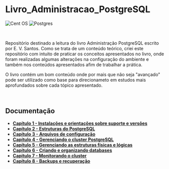 # L**ivro_Administracao_PostgreSQL**

![Cent OS](https://img.shields.io/badge/cent%20os-002260?style=for-the-badge&logo=centos&logoColor=F0F0F0)
![Postgres](https://img.shields.io/badge/postgres-%23316192.svg?style=for-the-badge&logo=postgresql&logoColor=white)

<br/>

Repositório destinado a leitura do livro Administração PostgreSQL escrito por E. V. Santos. Como se trata de um conteúdo teórico, criei este repositório com intuito de praticar os conceitos apresentados no livro, onde foram realizadas algumas alterações na configuração do ambiente e também nos conteúdos apresentados afim de trabalhar a prática.

O livro contém um bom conteúdo onde por mais que não seja "avançado" pode ser utilizado como base para direcionameto em estudos mais aprofundados sobre cada tópico apresentado.

<br/>

## **Documentação**

- [**Capítulo 1 - Instalações e orientações sobre suporte e versões**](./documentacao/capitulo_1/capitulo_1.md "Capítulo 1")
- [**Capítulo 2 - Estruturas do PostgreSQL**](./documentacao/capitulo_2/capitulo_2.md "Capítulo 2")
- [**Capítulo 3 - Arquivos de configuração**](./documentacao/capitulo_3/capitulo_3.md "Capítulo 3")
- [**Capítulo 4 - Gerenciando o cluster PostgreSQL**](./documentacao/capitulo_4/capitulo_4.md "Capítulo 4")
- [**Capítulo 5 - Gerenciando as estruturas físicas e lógicas**](./documentacao/capitulo_5/capitulo_5.md "Capítulo 5")
- [**Capítulo 6 - Criando e organizando databases**](./documentacao/capitulo_6/capitulo_6.md "Capítulo 6")
- [**Capitulo 7 - Monitorando o cluster**](./documentacao/capitulo_7/capitulo_7.md "Capítulo 7")
- [**Capítulo 8 - Backups e recuperação**](./documentacao/capitulo_8/capitulo_8.md "Capítulo 8")